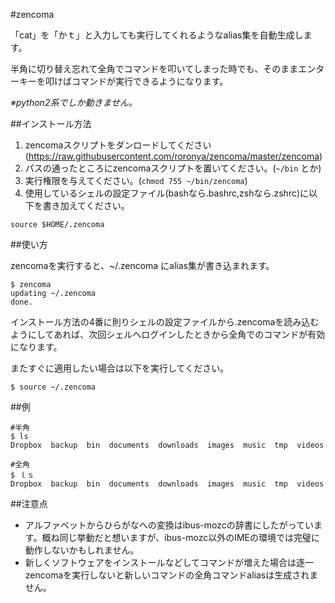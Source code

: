 #zencoma

「cat」を「かｔ」と入力しても実行してくれるようなalias集を自動生成します。

半角に切り替え忘れて全角でコマンドを叩いてしまった時でも、そのままエンターキーを叩けばコマンドが実行できるようになります。

*※python2系でしか動きません。*

##インストール方法

1. zencomaスクリプトをダンロードしてください(https://raw.githubusercontent.com/roronya/zencoma/master/zencoma)
2. パスの通ったところにzencomaスクリプトを置いてください。(`~/bin` とか)
3. 実行権限を与えてください。(`chmod 755 ~/bin/zencoma`)
4. 使用しているシェルの設定ファイル(bashなら.bashrc,zshなら.zshrc)に以下を書き加えてください。

```shellscript
source $HOME/.zencoma
```

##使い方

zencomaを実行すると、~/.zencoma にalias集が書き込まれます。

```shellscript
$ zencoma
updating ~/.zencoma
done.
```

インストール方法の4番に則りシェルの設定ファイルから.zencomaを読み込むようにしてあれば、次回シェルへログインしたときから全角でのコマンドが有効になります。

またすぐに適用したい場合は以下を実行してください。

```shellscript
$ source ~/.zencoma
```

##例

```shellscript
#半角
$ ls
Dropbox  backup  bin  documents  downloads  images  music  tmp  videos

#全角
$ ｌｓ
Dropbox  backup  bin  documents  downloads  images  music  tmp  videos
```

##注意点
+ アルファベットからひらがなへの変換はibus-mozcの辞書にしたがっています。概ね同じ挙動だと想いますが、ibus-mozc以外のIMEの環境では完璧に動作しないかもしれません。
+ 新しくソフトウェアをインストールなどしてコマンドが増えた場合は逐一zencomaを実行しないと新しいコマンドの全角コマンドaliasは生成されません。

